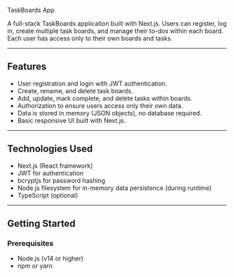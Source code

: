  TaskBoards App

A full-stack TaskBoards application built with Next.js. Users can register, log in, create multiple task boards, and manage their to-dos within each board. Each user has access only to their own boards and tasks.

---

## Features

- User registration and login with JWT authentication.
- Create, rename, and delete task boards.
- Add, update, mark complete, and delete tasks within boards.
- Authorization to ensure users access only their own data.
- Data is stored in memory (JSON objects), no database required.
- Basic responsive UI built with Next.js.

---

## Technologies Used

- Next.js (React framework)
- JWT for authentication
- bcryptjs for password hashing
- Node.js filesystem for in-memory data persistence (during runtime)
- TypeScript (optional)

---

## Getting Started

### Prerequisites

- Node.js (v14 or higher)
- npm or yarn



